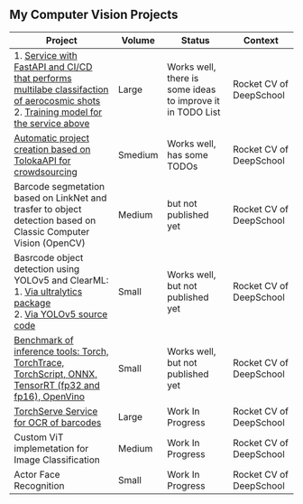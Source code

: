 ## My Computer Vision Projects


<table>
    <thead>
        <tr>
            <th>Project</th>
            <th>Volume</th>
            <th>Status</th>
            <th>Context</th>
        </tr>
    </thead>
    <tbody>
        <tr>
            <td>
                1. <a href="https://github.com/roman-4erkasov/deepschool-cvr-service/tree/dev">
                    Service with FastAPI and CI/CD that performs multilabe classifaction of aerocosmic shots
                </a><br/>
                2. <a href="https://github.com/roman-4erkasov/deepschool-cvr-modeling/tree/dev">
                    Training model for the service above
                </a>
             </td>
             <td> Large </td>
             <td>Works well, there is some ideas to improve it in TODO List</td>
             <td> Rocket CV of DeepSchool </td>
        </tr>
        <tr>
            <td>
                <a href="https://github.com/roman-4erkasov/deepschool-cvr-toloka/tree/dev">
                Automatic project creation based on TolokaAPI for crowdsourcing 
                </a>
             </td>
             <td> Smedium </td>
             <td>Works well, has some TODOs </td>
             <td> Rocket CV of DeepSchool  </td>
        </tr>
        <tr>
            <td>
                Barcode segmetation based on LinkNet and trasfer to object detection based on Classic Computer Vision (OpenCV)
             </td>
             <td> Medium </td>
             <td> but not published yet </td>
             <td> Rocket CV of DeepSchool </td>
        </tr>
        <tr>
            <td>
                Basrcode object detection using YOLOv5 and ClearML:<br/>
                1. <a href="https://github.com/roman-4erkasov/deepschool-cvr-detect1/tree/dev">Via ultralytics package</a><br/>
                2. <a href="https://github.com/roman-4erkasov/deepschool-cvr-detect2/tree/dev">Via YOLOv5 source code</a>
             </td>
             <td> Small </td>
             <td>Works well, but not published yet </td>
             <td> Rocket CV of DeepSchool </td>
        </tr>
        <tr>
            <td>
                <a href="https://github.com/roman-4erkasov/deepschool-cvr-conversion/tree/dev">
                Benchmark of inference tools: Torch, TorchTrace, TorchScript, ONNX, TensorRT (fp32 and fp16), OpenVino
                </a>
             </td>
             <td> Small </td>
             <td>Works well, but not published yet </td>
             <td> Rocket CV of DeepSchool </td>
        </tr>
        <tr>
            <td>
                <a href="https://github.com/roman-4erkasov/deepschool-cvr-tserve/tree/dev">
                TorchServe Service for OCR of barcodes 
                </a>
             </td>
             <td> Large </td>
             <td> Work In Progress </td>
             <td> Rocket CV of DeepSchool </td>
        </tr>
        <tr>
            <td>
                Custom ViT implemetation for Image Classification
             </td>
             <td> Medium </td>
             <td>Work In Progress</td>
             <td> Rocket CV of DeepSchool </td>
        </tr>
        <tr>
            <td>
                Actor Face Recognition
             </td>
             <td> Small </td>
             <td>Work In Progress</td>
             <td> Rocket CV of DeepSchool </td>
        </tr>
    </tbody>
</table>
